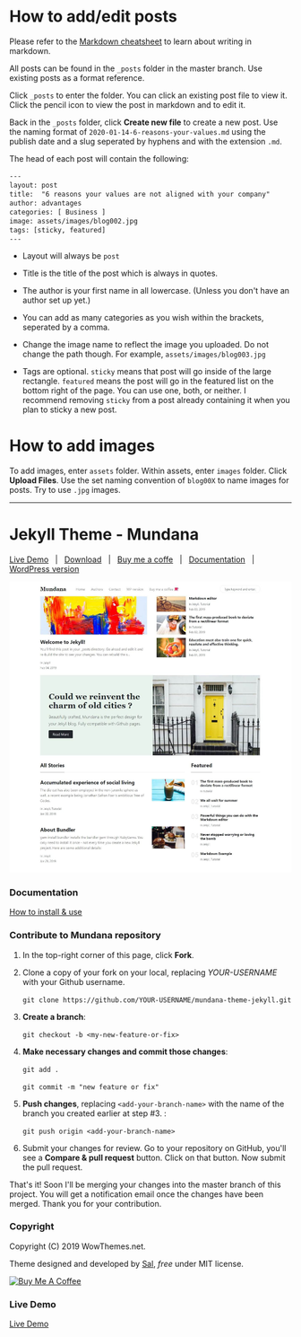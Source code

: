 # How to add/edit posts

Please refer to the [Markdown cheatsheet](https://www.markdownguide.org/cheat-sheet/) to learn about writing in markdown.

All posts can be found in the `_posts` folder in the master branch. Use existing posts as a format reference. 

Click `_posts` to enter the folder. You can click an existing post file to view it. Click the pencil icon to view the post in markdown and to edit it. 

Back in the `_posts` folder, click **Create new file** to create a new post. Use the naming format of `2020-01-14-6-reasons-your-values.md` using the publish date and a slug seperated by hyphens and with the extension `.md`.


The head of each post will contain the following:

```
---
layout: post
title:  "6 reasons your values are not aligned with your company"
author: advantages
categories: [ Business ]
image: assets/images/blog002.jpg
tags: [sticky, featured]
---
```
- Layout will always be `post`

- Title is the title of the post which is always in quotes.

- The author is your first name in all lowercase. (Unless you don't have an author set up yet.)

- You can add as many categories as you wish within the brackets, seperated by a comma.

- Change the image name to reflect the image you uploaded. Do not change the path though. For example, `assets/images/blog003.jpg`

- Tags are optional. `sticky` means that post will go inside of the large rectangle. `featured` means the post will go in the featured list on the bottom right of the page. You can use one, both, or neither. I recommend removing `sticky` from a post already containing it when you plan to sticky a new post.

# How to add images

To add images, enter `assets` folder. Within assets, enter `images` folder. Click **Upload Files**. Use the set naming convention of `blog00X` to name images for posts. Try to use `.jpg` images.



---
# Jekyll Theme - Mundana

[Live Demo](https://wowthemesnet.github.io/mundana-theme-jekyll/) &nbsp; | &nbsp; 
[Download](https://github.com/wowthemesnet/mundana-theme-jekyll/archive/master.zip) &nbsp; | &nbsp; 
[Buy me a coffe](https://www.wowthemes.net/donate/) &nbsp; | &nbsp; [Documentation](https://bootstrapstarter.com/bootstrap-templates/mundana-theme-jekyll/) &nbsp; | &nbsp; 
[WordPress version](https://www.wowthemes.net/themes/mundana-wordpress/) 

![mundana jekyll theme screenshot](assets/images/screenshot.jpg)

### Documentation

[How to install & use](https://bootstrapstarter.com/bootstrap-templates/mundana-theme-jekyll/)

### Contribute to Mundana repository

1. In the top-right corner of this page, click **Fork**.

2. Clone a copy of your fork on your local, replacing *YOUR-USERNAME* with your Github username.

   `git clone https://github.com/YOUR-USERNAME/mundana-theme-jekyll.git`

3. **Create a branch**: 

   `git checkout -b <my-new-feature-or-fix>`

4. **Make necessary changes and commit those changes**:

   `git add .`

   `git commit -m "new feature or fix"`

5. **Push changes**, replacing `<add-your-branch-name>` with the name of the branch you created earlier at step #3. :

   `git push origin <add-your-branch-name>`

6. Submit your changes for review. Go to your repository on GitHub, you'll see a **Compare & pull request** button. Click on that button. Now submit the pull request.

That's it! Soon I'll be merging your changes into the master branch of this project. You will get a notification email once the changes have been merged. Thank you for your contribution.


### Copyright

Copyright (C) 2019 WowThemes.net.

Theme designed and developed by [Sal](https://www.wowthemes.net), *free* under MIT license. 

<a href="https://www.wowthemes.net/donate/" target="_blank"><img src="https://www.buymeacoffee.com/assets/img/custom_images/orange_img.png" alt="Buy Me A Coffee" style="height: auto !important;width: auto !important;" ></a>

### Live Demo

[Live Demo](https://wowthemesnet.github.io/mundana-theme-jekyll/)
